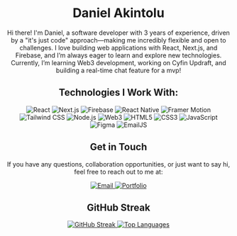 <h1 align="center">Daniel Akintolu</h1>  
  
<p align="center">  
<!--   <img src="your-profile-image-url" alt="Profile Image" width="200" height="200"> -->  
</p>  
  
<p align="center">  
  Hi there! I'm Daniel, a software developer with 3 years of experience, driven by a "it's just code" approach—making me incredibly flexible and open to challenges.  
  I love building web applications with React, Next.js, and Firebase, and I’m always eager to learn and explore new technologies.  
  Currently, I’m learning Web3 development, working on Cyfin Updraft, and building a real-time chat feature for a mvp!  
</p>  
  
<h2 align="center">Technologies I Work With:</h2>  
  
<p align="center">  
  <img src="https://img.shields.io/badge/React-61DAFB?logo=react&logoColor=white&style=flat" alt="React">  
  <img src="https://img.shields.io/badge/Next.js-000000?logo=next.js&logoColor=white&style=flat" alt="Next.js">  
  <img src="https://img.shields.io/badge/Firebase-FFCA28?logo=firebase&logoColor=black&style=flat" alt="Firebase">  
  <img src="https://img.shields.io/badge/React Native-61DAFB?logo=react&logoColor=white&style=flat" alt="React Native">  
  <img src="https://img.shields.io/badge/Framer Motion-00ADD8?logo=framer&logoColor=white&style=flat" alt="Framer Motion">  
  <img src="https://img.shields.io/badge/Tailwind CSS-38B2AC?logo=tailwind-css&logoColor=white&style=flat" alt="Tailwind CSS">  
  <img src="https://img.shields.io/badge/Node.js-339933?logo=node.js&logoColor=white&style=flat" alt="Node.js">  
  <img src="https://img.shields.io/badge/Web3-3C3C3D?logo=ethereum&logoColor=white&style=flat" alt="Web3">  
  <img src="https://img.shields.io/badge/HTML5-E34F26?logo=html5&logoColor=white&style=flat" alt="HTML5">  
  <img src="https://img.shields.io/badge/CSS3-1572B6?logo=css3&logoColor=white&style=flat" alt="CSS3">  
  <img src="https://img.shields.io/badge/JavaScript-F7DF1E?logo=javascript&logoColor=black&style=flat" alt="JavaScript">  
  <img src="https://img.shields.io/badge/Figma-F24E1E?logo=figma&logoColor=white&style=flat" alt="Figma">  
  <img src="https://img.shields.io/badge/EmailJS-2B2B2B?logo=emailjs&logoColor=white&style=flat" alt="EmailJS">  
</p>  
  
<h2 align="center">Get in Touch</h2>  
  
<p align="center">  
  If you have any questions, collaboration opportunities, or just want to say hi, feel free to reach out to me at:  
</p>  
  
<p align="center">  
  <a href="mailto:Danielakintolu@gmail.com">  
    <img src="https://img.shields.io/badge/Gmail-D14836?logo=gmail&logoColor=white&style=flat" alt="Email">  
  </a>  
  <a href="https://danielcodes-seven.vercel.app/">  
     <img src="https://img.shields.io/badge/portfolio-d123636?logo=gmail&logoColor=white&style=flat" alt="Portfolio">  
  </a>  
</p>  
  
<h2 align="center">GitHub Streak</h2>  
  
<p align="center">  
  <a href="https://git.io/streak-stats">  
    <img src="https://github-readme-streak-stats.herokuapp.com?user=Dhanny-aay&theme=transparent" alt="GitHub Streak" />  
  </a>  
   <a href="https://github.com/anuraghazra/github-readme-stats">  
    <img src="https://github-readme-stats.vercel.app/api/top-langs/?username=Dhanny-aay&theme=transparent" alt="Top Languages" />  
  </a>  
</p>
